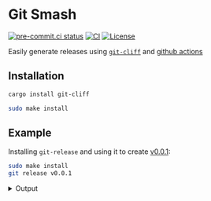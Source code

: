# Git Smash

[![pre-commit.ci status](https://results.pre-commit.ci/badge/github/iwishiwasaneagle/git-release/master.svg)](https://results.pre-commit.ci/latest/github/iwishiwasaneagle/git-release/master)
[![CI](https://github.com/iwishiwasaneagle/git-release/actions/workflows/CI.yml/badge.svg)](https://github.com/iwishiwasaneagle/git-release/actions/workflows/CI.yml)
[![License](https://img.shields.io/github/license/iwishiwasaneagle/git-release)](https://github.com/iwishiwasaneagle/git-release/blob/master/LICENSE.txt)

Easily generate releases using [`git-cliff`](https://github.com/orhun/git-cliff) and [github actions](https://github.com/iwishiwasaneagle/git-release/blob/master/.github/workflows/CD.yml)

## Installation

```bash
cargo install git-cliff

sudo make install
```

## Example

Installing `git-release` and using it  to create [v0.0.1](https://github.com/iwishiwasaneagle/git-release/releases/tag/v0.0.1):

```bash
sudo make install
git release v0.0.1
```

<details>
<summary>Output</summary>

```bash
pre-commit uninstalled
 WARN  git_cliff > "cliff.toml" is not found, using the default configuration.
[master 6eaaa01] chore(release): prepare for v0.0.1 [skip pre-commit.ci]
 1 file changed, 45 insertions(+)
 create mode 100644 CHANGELOG.md
commit 6eaaa013c32677387ab588f82853c849f36a65e6
Author: iwishiwasaneagle <jh.ewers@gmail.com>
Date:   Wed Apr 20 11:36:24 2022 +0100

    chore(release): prepare for v0.0.1 [skip pre-commit.ci]

    Signed-off-by: iwishiwasaneagle <jh.ewers@gmail.com>

diff --git a/CHANGELOG.md b/CHANGELOG.md
new file mode 100644
index 0000000..1bca1d6
--- /dev/null
+++ b/CHANGELOG.md
@@ -0,0 +1,45 @@
+# Changelog
+
+All notable changes to this project will be documented in this file.
+
+## [0.0.1] - 2022-04-20
+
+### Bug Fixes
+
+- Add flow to check if changelog.md exists already within git
+- Cannot pass 'latest' to --version
+- Various errors
+- Use random semver that won't (probably) ever be used
+- Don't sign release in CI
+- Skip git tag -v if no-sign is set
+- Typo
+- Disable caching in CI until I can be bothered to fix it
+- Use matrix.os in cache as older os's wouldn't have the same packages
+
+### Documentation
+
+- Update README
+
+### Features
+
+- Push current branch and tag at the same time
+- CD workflow
+
+### Performance
+
+- Move to actions-rs/install to leverage cache
+- Cache cargo in CI
+- Invalidate cache every week
+
+### Refactor
+
+- Use heredoc for template
+- Use heredoc for template
+
+### Testing
+
+- Setup test env correctly
+- Use built-in cargo
+- Remove -x flag
+
+<!-- generated by git-cliff -->
 WARN  git_cliff > "cliff.toml" is not found, using the default configuration.
gpg: Signature made Wed 20 Apr 2022 11:36:24 BST
gpg:                using RSA key 5847BEFCE1FE5D11DDF96BE594E285A7335EDA83
gpg: Good signature from "iwishiwasaneagle (Jan-Hendrik Ewers) <jh.ewers@gmail.com>" [ultimate]
object 6eaaa013c32677387ab588f82853c849f36a65e6
type commit
tag v0.0.1
tagger iwishiwasaneagle <jh.ewers@gmail.com> 1650450984 +0100

Release v0.0.1

Bug Fixes

- Add flow to check if changelog.md exists already within git (4f3283f)

- Cannot pass 'latest' to --version (f7ec4f2)

- Various errors (0929ba3)

- Use random semver that won't (probably) ever be used (2175c74)

- Don't sign release in CI (69a512c)

- Skip git tag -v if no-sign is set (4df3b9c)

- Typo (cda1a26)

- Disable caching in CI until I can be bothered to fix it (453d883)

- Use matrix.os in cache as older os's wouldn't have the same packages (f0bb515)

Documentation

- Update README (8d3f455)

Features

- Push current branch and tag at the same time (a4cbb08)

- CD workflow (d521b06)

Performance

- Move to actions-rs/install to leverage cache (f96fd73)

- Cache cargo in CI (23fa2f8)

- Invalidate cache every week (a03ddf9)

Refactor

- Use heredoc for template (eb850ba)

- Use heredoc for template (7ca46c6)

Testing

- Setup test env correctly (6d7c97c)

- Use built-in cargo (56105b0)

- Remove -x flag (00c1999)

"
To github.com:iwishiwasaneagle/git-release.git
   f0bb515..6eaaa01  master -> master
 * [new tag]         v0.0.1 -> v0.0.1
pre-commit installed at .git/hooks/pre-commit
```

</details>
